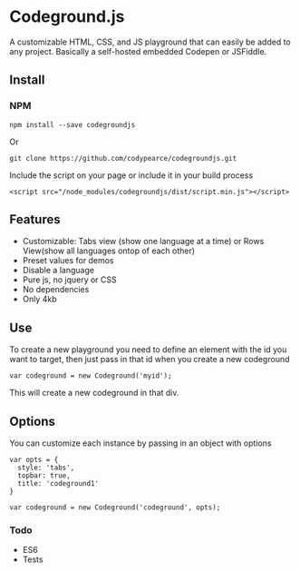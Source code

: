 # Codeground.js

A customizable HTML, CSS, and JS playground that can easily be added to any project. Basically a self-hosted embedded Codepen or JSFiddle.

## Install

### NPM
```
npm install --save codegroundjs
```
Or

```
git clone https://github.com/codypearce/codegroundjs.git
```

Include the script on your page or include it in your build process
```
<script src="/node_modules/codegroundjs/dist/script.min.js"></script>
```

## Features

* Customizable: Tabs view (show one language at a time) or Rows View(show all languages ontop of each other) 
* Preset values for demos
* Disable a language 
* Pure js, no jquery or CSS
* No dependencies
* Only 4kb

## Use

To create a new playground you need to define an element with the id you want to target, then just pass in that id when you create a new codeground
```
var codeground = new Codeground('myid');
```
This will create a new codeground in that div.

## Options
You can customize each instance by passing in an object with options

```
var opts = {
  style: 'tabs',
  topbar: true,
  title: 'codeground1'
}

var codeground = new Codeground('codeground', opts);
```
### Todo

* ES6
* Tests
